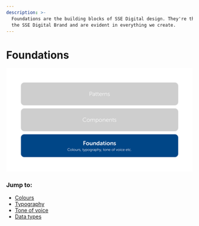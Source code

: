```yaml
---
description: >-
  Foundations are the building blocks of SSE Digital design. They're the DNA of
  the SSE Digital Brand and are evident in everything we create.
---
```


# Foundations

![](../.gitbook/assets/structure-foundations.png)

### Jump to:

* [Colours](colours.md)
* [Typography](typography.md)
* [Tone of voice](tone-of-voice.md)
* [Data types](formatting.md)


